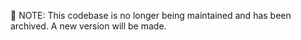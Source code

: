 🚨 NOTE: This codebase is no longer being maintained and has been archived. A new version will be made.
